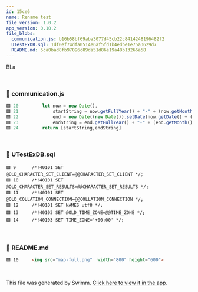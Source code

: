 ```yaml
---
id: 15ce6
name: Rename test
file_version: 1.0.2
app_version: 0.10.2
file_blobs:
  communication.js: b16b58bf69aba3077d45cb22c8414248196482f2
  UTestExDB.sql: 1df0ef74dfa0514e6af5fd1b4edbe1e75a3629d7
  README.md: 5ca0bad8fb97096c89da51d86e19a48b13266a58
---
```


BLa

<br/>


<!-- NOTE-swimm-snippet: the lines below link your snippet to Swimm -->
### 📄 communication.js
```javascript
🟩 20         let now = new Date(),
🟩 21             startString = now.getFullYear() + "-" + (now.getMonth() + 1) + "-" + (now.getDate()),
🟩 22             end = new Date((new Date()).setDate(now.getDate() + (range || 7))),
🟩 23             endString = end.getFullYear() + "-" + (end.getMonth() + 1) + "-" + (end.getDate());
🟩 24         return [startString,endString]
```

<br/>


<!-- NOTE-swimm-snippet: the lines below link your snippet to Swimm -->
### 📄 UTestExDB.sql
```plsql
🟩 9      /*!40101 SET @OLD_CHARACTER_SET_CLIENT=@@CHARACTER_SET_CLIENT */;
🟩 10     /*!40101 SET @OLD_CHARACTER_SET_RESULTS=@@CHARACTER_SET_RESULTS */;
🟩 11     /*!40101 SET @OLD_COLLATION_CONNECTION=@@COLLATION_CONNECTION */;
🟩 12     /*!40101 SET NAMES utf8 */;
🟩 13     /*!40103 SET @OLD_TIME_ZONE=@@TIME_ZONE */;
🟩 14     /*!40103 SET TIME_ZONE='+00:00' */;
```

<br/>


<!-- NOTE-swimm-snippet: the lines below link your snippet to Swimm -->
### 📄 README.md
```markdown
🟩 10     <img src="map-full.png"  width="800" height="600">
```

<br/>

This file was generated by Swimm. [Click here to view it in the app](http://localhost:5001/repos/ls4DA2fLasmQuEbT4ipw/docs/15ce6).